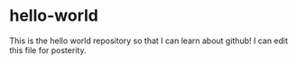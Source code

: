 # hello-world
This is the hello world repository so that I can learn about github!
I can edit this file for posterity.
